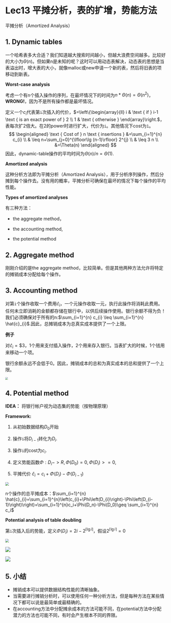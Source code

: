 # Lec13 平摊分析，表的扩增，势能方法

平摊分析（Amortized Analysis）

## 1. Dynamic tables

一个哈希表多大合适？我们知道越大搜索时间越小，但越大浪费空间越多。比较好的大小为$\Theta(n)$。但如果n是未知的呢？这时可以用动态表解决，动态表的思想是当表溢出时，增大表的大小，就像malloc或new申请一个新的表，然后将旧表的项移动到新表。

**Worst-case analysis**

考虑一个有n个插入操作的序列，在最坏情况下的时间为$n*\Theta(n)=\Theta(n^2)$，**WRONG!**，因为不是所有操作都是最坏情况。

定义一个$c_i$代表第`i`次插入的代价，$=\left\{\begin{array}{ll}
i & \text { if } i-1 \text { is an exact power of } 2 \\
1 & \text { otherwise }
\end{array}\right.$，表每次扩2倍大。在2的power时进行扩大，代价为`i`。其他情况下cost为`1`。
$$
\begin{aligned}
\text { Cost of } n \text { insertions } &=\sum_{i=1}^{n} c_{i} \\
& \leq n+\sum_{j=0}^{\lfloor\lg (n-1)\rfloor} 2^{j} \\
& \leq 3 n \\
&=\Theta(n)
\end{aligned}
$$
因此，dynamic-table操作的平均时间为$\Theta(n)/n=\Theta(1)$.

**Amortized analysis**

这种分析方法即为平摊分析（Amortized Analysis），用于分析序列操作，然后分摊到每个操作去。没有用的概率，平摊分析可确保在最坏的情况下每个操作的平均性能。

**Types of amortized analyses**

有三种方法：

* the aggregate method，

* the accounting method,
* the potential method

## 2. Aggregate method

刚刚介绍的是the aggregate method，比较简单。但是其他两种方法允许将特定的摊销成本分配给每个操作。

## 3. Accounting method

对第`i`个操作收取一个费用$\hat c_i$，一个元操作收取一元，执行此操作将消耗此费用。任何未立即消耗的金额都存储在银行中，以供后续操作使用。银行余额不得为负！我们必须确保对于所有的n:$\sum_{i=1}^{n} c_{i} \leq \sum_{i=1}^{n} \hat{c}_{i}$.因此，总摊销成本为总真实成本提供了一个上限。



**例子**

对$\hat c_i=\$3$，1个用来支付插入操作，2个用来存入银行。当表扩大的时候，1个钱用来移动一个项。

银行余额永远不会低于0。因此，摊销成本的总和为真实成本的总和提供了一个上限。

<img src="https://i.bmp.ovh/imgs/2021/03/b6357b14e88b4ae0.png" style="zoom:50%;" />



## 4. Potential method

**IDEA：** 将银行帐户视为动态集的势能（按物理原理）

**Framework:**

1. 从初始数据结构$D_0$开始

2. 操作`i`将$D_{i-1}$转化为$D_i$.

3. 操作`i`的cost为$c_i$.

4. 定义势能函数$\Phi :{D_i}->R,\Phi(D_0)=0 ,\Phi(D_i)>=0$,

5. 平摊代价  $\hat c_i=c_i+\Phi(D_i)-\Phi(D_{i-1})$

   

<img src="https://i.bmp.ovh/imgs/2021/03/7c5c42c3c849922d.png" style="zoom:67%;" />

n个操作的总平摊成本：$\sum_{i=1}^{n} \hat{c}_{i}=\sum_{i=1}^{n}\left(c_{i}+\Phi\left(D_{i}\right)-\Phi\left(D_{i-1}\right)\right)=\sum_{i=1}^{n}c_i+\Phi(D_n)-\Phi(D_0)\geq \sum_{i=1}^{n} c_i$



**Potential analysis of table  doubling**

第`i`次插入后的势能，定义$\Phi(D_i)=2i-2^{\lceil \lg i \rceil}$，假设$2^{\lceil \lg i \rceil}=0$

<img src="https://i.bmp.ovh/imgs/2021/03/0be4cc3450eebf77.png" style="zoom: 67%;" />

![](https://i.bmp.ovh/imgs/2021/03/6168d499c3f1b09f.png)



![](https://i.bmp.ovh/imgs/2021/03/1c09e78db4040c56.png)



## 5. 小结

- 摊销成本可以提供数据结构性能的清晰抽象。
- 当需要进行摊销分析时，可以使用任何一种分析方法，但是每种方法在某些情况下都可以说是最简单或最精确的。
- 在accounting方法中分配摊余成本的方法可能不同，在potential方法中分配潜力的方法也可能不同，有时会产生根本不同的界限。